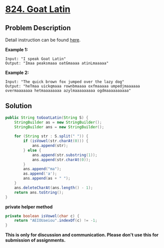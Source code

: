 # [824. Goat Latin][title]

## Problem Description

Detail instruction can be found [here][title].

**Example 1:**

```
Input: "I speak Goat Latin"
Output: "Imaa peaksmaaa oatGmaaaa atinLmaaaaa"
```

**Example 2:**

```
Input: "The quick brown fox jumped over the lazy dog"
Output: "heTmaa uickqmaaa rownbmaaaa oxfmaaaaa umpedjmaaaaaa overmaaaaaaa hetmaaaaaaaa azylmaaaaaaaaa ogdmaaaaaaaaaa"
```

## Solution

```java
public String toGoatLatin(String S) {
    StringBuilder as = new StringBuilder();
    StringBuilder ans = new StringBuilder();
    
    for (String str : S.split(" ")) {
        if (isVowel(str.charAt(0))) {
            ans.append(str);
        } else {
            ans.append(str.substring(1));
            ans.append(str.charAt(0));
        }
        ans.append("ma");
        as.append('a');
        ans.append(as + " ");
    }
    ans.deleteCharAt(ans.length() - 1);
    return ans.toString();
}
```

**private helper method**

```java
private boolean isVowel(char c) {
    return "AEIOUaeiou".indexOf(c) != -1;
}
```

**This is only for discussion and communication. Please don't use this for submission of assignments.**

[title]: https://leetcode.com/problems/goat-latin/